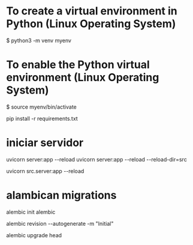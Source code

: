 # To create a virtual environment in Python (Linux Operating System)
$ python3 -m venv myenv
# To enable the Python virtual environment (Linux Operating System)

$ source myenv/bin/activate

pip install -r requirements.txt

# iniciar servidor
uvicorn server:app --reload
uvicorn server:app --reload --reload-dir=src

uvicorn src.server:app --reload

# alambican migrations
alembic init alembic

alembic revision --autogenerate -m "Initial"

alembic upgrade head